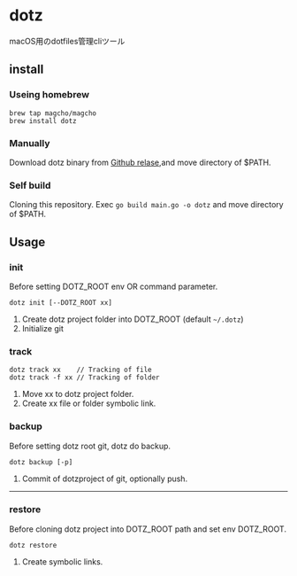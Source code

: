 # dotz
macOS用のdotfiles管理cliツール


## install

### Useing homebrew
```
brew tap magcho/magcho
brew install dotz
```

### Manually
Download dotz binary from [Github relase](https://github.com/magcho/dotz/releases),and move directory of $PATH.

### Self build
Cloning this repository. Exec `go build main.go -o dotz` and move directory of $PATH.


## Usage

### init
  Before setting DOTZ_ROOT env OR command parameter.
  ```
  dotz init [--DOTZ_ROOT xx]
  ```
  
  1. Create dotz project folder into DOTZ_ROOT (default `~/.dotz`)
  1. Initialize git

### track
  ```
  dotz track xx    // Tracking of file
  dotz track -f xx // Tracking of folder
  ```
  1. Move xx to dotz project folder.
  1. Create xx file or folder symbolic link.
  
### backup
  Before setting dotz root git, dotz do backup.
  ```
  dotz backup [-p]
  ```
  1. Commit of dotzproject of git, optionally push.
  
---

### restore
  Before cloning dotz project into DOTZ_ROOT path and set env DOTZ_ROOT.
  ```
  dotz restore
  ```
  1. Create symbolic links.
  
